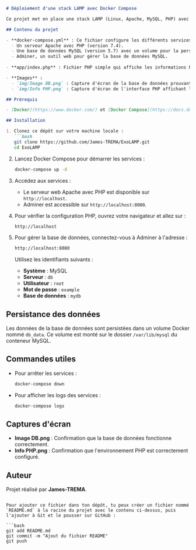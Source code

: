 ```markdown
# Déploiement d'une stack LAMP avec Docker Compose

Ce projet met en place une stack LAMP (Linux, Apache, MySQL, PHP) avec Docker Compose. Il comprend un serveur web Apache avec PHP, une base de données MySQL, ainsi qu'Adminer, une interface web pour gérer la base de données.

## Contenu du projet

- **docker-compose.yml** : Ce fichier configure les différents services :
  - Un serveur Apache avec PHP (version 7.4).
  - Une base de données MySQL (version 5.7) avec un volume pour la persistance des données.
  - Adminer, un outil web pour gérer la base de données MySQL.
  
- **app/index.php** : Fichier PHP simple qui affiche les informations PHP à l'aide de la fonction `phpinfo()`.

- **Images** : 
  - `img/Image DB.png` : Capture d'écran de la base de données prouvant que le service est fonctionnel.
  - `img/Info PHP.png` : Capture d'écran de l'interface PHP affichant les informations sur PHP.

## Prérequis

- [Docker](https://www.docker.com/) et [Docker Compose](https://docs.docker.com/compose/install/) doivent être installés sur votre machine.

## Installation

1. Clonez ce dépôt sur votre machine locale :
   ```bash
   git clone https://github.com/James-TREMA/ExoLAMP.git
   cd ExoLAMP
   ```

2. Lancez Docker Compose pour démarrer les services :
   ```bash
   docker-compose up -d
   ```

3. Accédez aux services :
   - Le serveur web Apache avec PHP est disponible sur `http://localhost`.
   - Adminer est accessible sur `http://localhost:8080`.

4. Pour vérifier la configuration PHP, ouvrez votre navigateur et allez sur :
   ```bash
   http://localhost
   ```

5. Pour gérer la base de données, connectez-vous à Adminer à l'adresse :
   ```bash
   http://localhost:8080
   ```
   Utilisez les identifiants suivants :
   - **Système** : MySQL
   - **Serveur** : `db`
   - **Utilisateur** : `root`
   - **Mot de passe** : `example`
   - **Base de données** : `mydb`

## Persistance des données

Les données de la base de données sont persistées dans un volume Docker nommé `db_data`. Ce volume est monté sur le dossier `/var/lib/mysql` du conteneur MySQL.

## Commandes utiles

- Pour arrêter les services :
  ```bash
  docker-compose down
  ```

- Pour afficher les logs des services :
  ```bash
  docker-compose logs
  ```

## Captures d'écran

- **Image DB.png** : Confirmation que la base de données fonctionne correctement.
- **Info PHP.png** : Confirmation que l'environnement PHP est correctement configuré.

## Auteur

Projet réalisé par **James-TREMA**.

```

Pour ajouter ce fichier dans ton dépôt, tu peux créer un fichier nommé `README.md` à la racine du projet avec le contenu ci-dessus, puis l'ajouter à Git et le pousser sur GitHub :

```bash
git add README.md
git commit -m "Ajout du fichier README"
git push
```